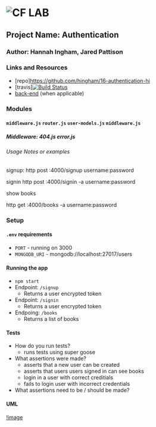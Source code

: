 ![CF](http://i.imgur.com/7v5ASc8.png) LAB
=================================================

## Project Name: Authentication

### Author:  Hannah Ingham, Jared Pattison

### Links and Resources
* [repo]https://github.com/hingham/16-authentication-hi
* [travis][![Build Status](https://www.travis-ci.com/hingham/16-authentication.svg?branch=master)](https://www.travis-ci.com/hingham/16-authentication)
* [back-end](http://xyz.com) (when applicable)


### Modules
#### `middleware.js` `router.js` `user-models.js` `middleware.js`
##### Middleware: 404.js error.js

###### Usage Notes or examples
signup:
http post :4000/signup username:password

signin
http post :4000/signin -a username:password

show books

http get :4000/books -a username:password


### Setup
#### `.env` requirements
* `PORT` - running on 3000
* `MONGODB_URI` - mongodb://localhost:27017/users


#### Running the app
* `npm start`
* Endpoint: `/signup`
  * Returns a user encrypted token
* Endpoint: `/signin`
  * Returns a user encrypted token
* Endpoing: `/books`
  * Returns a list of books

  
#### Tests
* How do you run tests?
    * runs tests using super goose
* What assertions were made?
    * asserts that a new user can be created
    * asserts that users users signed in can see books
    * login in a user with correct creditials
    * fails to login user with incorrect credentials
* What assertions need to be / should be made?

#### UML
[!image](auth-wb-image.JPG)